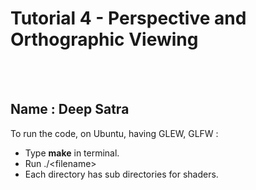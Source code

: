 # Tutorial 4 - Perspective and Orthographic Viewing

<br>
<br>

## Name : Deep Satra

To run the code, on Ubuntu, having GLEW, GLFW :

 - Type **make** in terminal.
 - Run ./&lt;filename&gt;
 - Each directory has sub directories for shaders.

<br>
<br>


